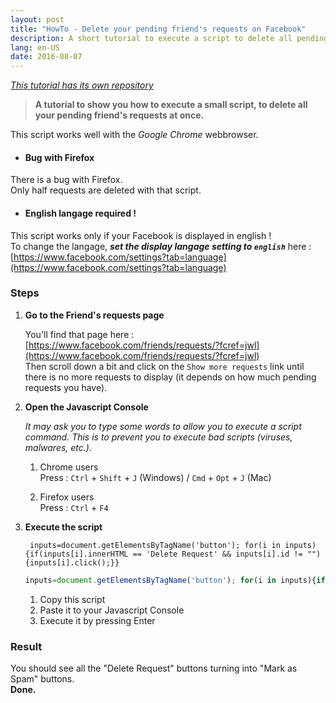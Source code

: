 ```yaml
---
layout: post
title: "HowTo - Delete your pending friend's requests on Facebook"
description: A short tutorial to execute a script to delete all pending friend's requests at once.
lang: en-US
date: 2016-08-07
---
```


_[This tutorial has its own repository](https://github.com/dorianbayart/delete-pending-requests-on-facebook)_

> **A tutorial to show you how to execute a small script, to delete all your pending friend's requests at once.**

This script works well with the _Google Chrome_ webbrowser.
  

- #### Bug with Firefox
There is a bug with Firefox.  
Only half requests are deleted with that script.
  

- #### English langage required !
This script works only if your Facebook is displayed in english !  
To change the langage, **_set the display langage setting to `english`_** here : [https://www.facebook.com/settings?tab=language](https://www.facebook.com/settings?tab=language)
  

### Steps


1. **Go to the Friend's requests page**  

   You'll find that page here : [https://www.facebook.com/friends/requests/?fcref=jwl](https://www.facebook.com/friends/requests/?fcref=jwl)  
   Then scroll down a bit and click on the `Show more requests` link until there is no more requests to display (it depends on how much pending requests you have).


2. **Open the Javascript Console**  

   _It may ask you to type some words to allow you to execute a script command.
   This is to prevent you to execute bad scripts (viruses, malwares, etc.)._

   1. Chrome users  
Press : `Ctrl` + `Shift` + `J` (Windows) / `Cmd` + `Opt` + `J` (Mac)

   2. Firefox users  
Press : `Ctrl` + `F4`


3. **Execute the script**  

        inputs=document.getElementsByTagName('button'); for(i in inputs){if(inputs[i].innerHTML == 'Delete Request' && inputs[i].id != "") {inputs[i].click();}}

   ```javascript
   inputs=document.getElementsByTagName('button'); for(i in inputs){if(inputs[i].innerHTML == 'Delete Request' && inputs[i].id != ""){inputs[i].click();}}
   ```
   1. Copy this script
   2. Paste it to your Javascript Console
   3. Execute it by pressing Enter


### Result
You should see all the "Delete Request" buttons turning into "Mark as Spam" buttons.  
**Done.**  
